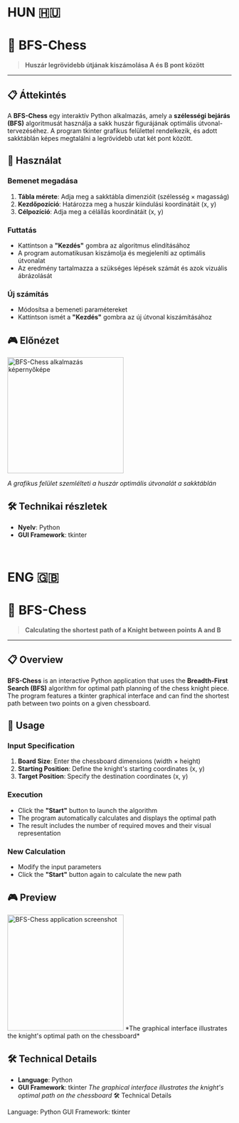 # HUN 🇭🇺
# 🏇 BFS-Chess

> **Huszár legrövidebb útjának kiszámolása A és B pont között**

---

## 📋 Áttekintés

A **BFS-Chess** egy interaktív Python alkalmazás, amely a **szélességi bejárás (BFS)** algoritmusát használja a sakk huszár figurájának optimális útvonal-tervezéséhez. A program tkinter grafikus felülettel rendelkezik, és 
 adott sakktáblán képes megtalálni a legrövidebb utat két pont között.

## 🚀 Használat

### Bemenet megadása
1. **Tábla mérete**: Adja meg a sakktábla dimenzióit (szélesség × magasság)
2. **Kezdőpozíció**: Határozza meg a huszár kiindulási koordinátáit (x, y)
3. **Célpozíció**: Adja meg a célállás koordinátáit (x, y)

### Futtatás
- Kattintson a **"Kezdés"** gombra az algoritmus elindításához
- A program automatikusan kiszámolja és megjeleníti az optimális útvonalat
- Az eredmény tartalmazza a szükséges lépések számát és azok vizuális ábrázolását

### Új számítás
- Módosítsa a bemeneti paramétereket
- Kattintson ismét a **"Kezdés"** gombra az új útvonal kiszámításához

## 🎮 Előnézet

<img width="261" alt="BFS-Chess alkalmazás képernyőképe" src="https://github.com/user-attachments/assets/c654061f-d708-4cdb-a9d1-f16bc810ed7b" />

*A grafikus felület szemlélteti a huszár optimális útvonalát a sakktáblán*

## 🛠️ Technikai részletek

- **Nyelv**: Python
- **GUI Framework**: tkinter

<br/>

# ENG 🇬🇧
# 🏇 BFS-Chess
> **Calculating the shortest path of a Knight between points A and B**
---
## 📋 Overview
**BFS-Chess** is an interactive Python application that uses the **Breadth-First Search (BFS)** algorithm for optimal path planning of the chess knight piece. The program features a tkinter graphical interface and can find the shortest path between two points on a given chessboard.

## 🚀 Usage
### Input Specification
1. **Board Size**: Enter the chessboard dimensions (width × height)
2. **Starting Position**: Define the knight's starting coordinates (x, y)
3. **Target Position**: Specify the destination coordinates (x, y)

### Execution
- Click the **"Start"** button to launch the algorithm
- The program automatically calculates and displays the optimal path
- The result includes the number of required moves and their visual representation

### New Calculation
- Modify the input parameters
- Click the **"Start"** button again to calculate the new path

## 🎮 Preview
<img width="261" alt="BFS-Chess application screenshot" src="https://github.com/user-attachments/assets/c654061f-d708-4cdb-a9d1-f16bc810ed7b" />
*The graphical interface illustrates the knight's optimal path on the chessboard*

## 🛠️ Technical Details
- **Language**: Python
- **GUI Framework**: tkinter
*The graphical interface illustrates the knight's optimal path on the chessboard*
🛠️ Technical Details

Language: Python
GUI Framework: tkinter
